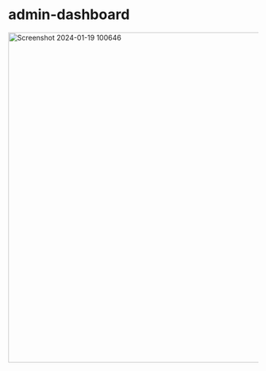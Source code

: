 # admin-dashboard

<img width="665" alt="Screenshot 2024-01-19 100646" src="https://github.com/bhadauria-abhi/admin-dashboard/assets/143187509/946d69f7-ff6d-458e-aab7-0508d9add0e2">
